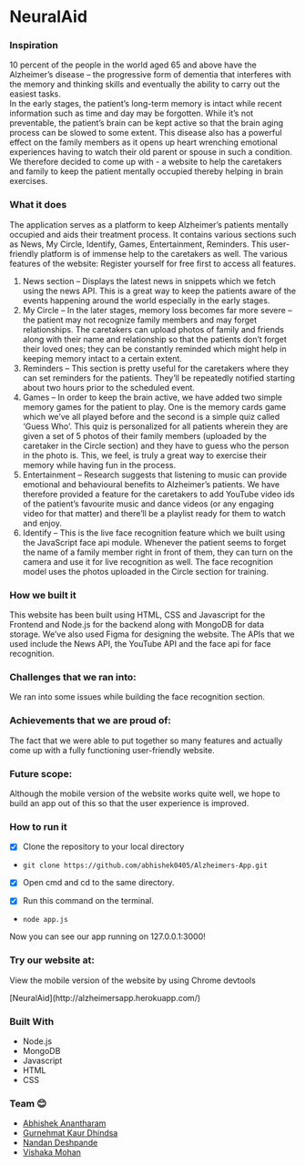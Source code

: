 # NeuralAid

### Inspiration  
10 percent of the people in the world aged 65 and above have the Alzheimer’s disease – the progressive form of dementia that interferes with the memory and thinking skills and eventually the ability to carry out the easiest tasks. <br>
In the early stages, the patient’s long-term memory is intact while recent information such as time and day may be forgotten. While it’s not preventable, the patient’s brain can be kept active so that the brain aging process can be slowed to some extent. This disease also has a powerful effect on the family members as it opens up heart wrenching emotional experiences having to watch their old parent or spouse in such a condition. <br>
We therefore decided to come up with <insertname> - a website to help the caretakers and family to keep the patient mentally occupied thereby helping in brain exercises. 

### What it does 
The application serves as a platform to keep Alzheimer’s patients mentally occupied and aids their treatment process.  It contains various sections such as News, My Circle, Identify, Games, Entertainment, Reminders. This user-friendly platform is of immense help to the caretakers as well. 
The various features of the website:
Register yourself for free first to access all features.
1.	News section – Displays the latest news in snippets which we fetch using the news API. This is a great way to keep the patients aware of the events happening around the world especially in the early stages.
2.	My Circle – In the later stages, memory loss becomes far more severe – the patient may not recognize family members and may forget relationships. The caretakers can upload photos of family and friends along with their name and relationship so that the patients don’t forget their loved ones; they can be constantly reminded which might help in keeping memory intact to a certain extent. 
3.	Reminders – This section is pretty useful for the caretakers where they can set reminders for the patients. They’ll be repeatedly notified starting about two hours prior to the scheduled event.
4.	Games – In order to keep the brain active, we have added two simple memory games for the patient to play. One is the memory cards game which we’ve all played before and the second is a simple quiz called ‘Guess Who’. This quiz is personalized for all patients wherein they are given a set of 5 photos of their family members (uploaded by the caretaker in the Circle section) and they have to guess who the person in the photo is. This, we feel, is truly a great way to exercise their memory while having fun in the process. 
5.	Entertainment – Research suggests that listening to music can provide emotional and behavioural benefits to Alzheimer’s patients. We have therefore provided a feature for the caretakers to add YouTube video ids of the patient’s favourite music and dance videos (or any engaging video for that matter) and there’ll be a playlist ready for them to watch and enjoy. 
6.	Identify – This is the live face recognition feature which we built using the JavaScript face api module. Whenever the patient seems to forget the name of a family member right in front of them, they can turn on the camera and use it for live recognition as well. The face recognition model uses the photos uploaded in the Circle section for training. 

### How we built it
This website has been built using HTML, CSS and Javascript for the Frontend and Node.js for the backend along with MongoDB for data storage. We’ve also used Figma for designing the website. 
The APIs that we used include the News API, the YouTube API and the face api for face recognition. 
### Challenges that we ran into:
We ran into some issues while building the face recognition section. 
### Achievements that we are proud of: 
 The fact that we were able to put together so many features and actually come up with a fully functioning user-friendly website. 
### Future scope: 
Although the mobile version of the website works quite well, we hope to build an app out of this so that the user experience is improved. 
### How to run it
- [x] Clone the repository to your local directory
 - `git clone https://github.com/abhishek0405/Alzheimers-App.git`

- [x] Open cmd and cd to the same directory.

- [x] Run this command on the terminal.
- `node app.js` 

Now you can see our app running on 127.0.0.1:3000!
 
### Try our website at:

<p>View the mobile version of the website by using Chrome devtools</p> 
[NeuralAid](http://alzheimersapp.herokuapp.com/)
 


### Built With 
-	Node.js
-	MongoDB
-	Javascript
-	HTML
-	CSS

### Team 😊
- [Abhishek Anantharam](https://github.com/abhishek0405) 
- [Gurnehmat Kaur Dhindsa](https://github.com/gkdhindsa)
- [Nandan Deshpande]( https://github.com/nandand26)
- [Vishaka Mohan](https://github.com/vishaka-mohan)


